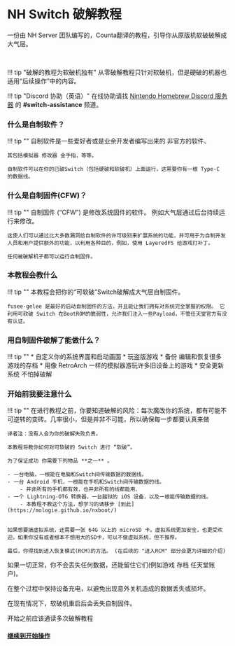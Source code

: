 
# NH Switch 破解教程

一份由 NH Server 团队编写的，Counta翻译的教程，引导你从原版机软破破解成大气层。

&nbsp;

!!! tip "破解的教程为软破机独有"
    从零破解教程只针对软破机，但是硬破的机器也适用“后续操作”中的内容。

!!! tip "Discord 协助（英语）"
    在线协助请找 [Nintendo Homebrew Discord 服务器](https://discord.gg/C29hYvh) 的 **#switch-assistance** 频道。

### 什么是自制软件？

!!! tip ""
    自制软件是一些爱好者或是业余开发者编写出来的 非官方的软件、

    其包括模拟器 修改器 金手指，等等。

    自制软件可以在你的已破Switch（包括硬破和软破机）上面运行，这需要你有一根 Type-C 的数据线。

### 什么是自制固件(CFW)？

!!! tip ""
    自制固件 (“CFW”) 是修改系统固件的软件。
    例如大气层通过后台持续运行来修改。

    这使人们可以通过比大多数漏洞给自制软件的许可级别来扩展系统的功能，并可用于为自制开发人员和用户提供额外的功能，以利用各种目的，例如，使用 LayeredFS 给游戏打补丁。

    任何被破解机子都可以运行自制固件。

### 本教程会教什么

!!! tip ""
    本教程会把你的“可软破”Switch破解成大气层自制固件。

    fusee-gelee 是最好的启动自制固件的方法，并且能让我们拥有对系统完全掌握的权限。 它利用可软破 Switch 在BootROM的脆弱性，允许我们注入一些Payload，不管任天堂官方有没有认证。

### 用自制固件破解了能做什么？

!!! tip ""
    * 自定义你的系统界面和启动画面
    * 玩盗版游戏
    * 备份 编辑和恢复很多游戏的存档
    * 用像 RetroArch 一样的模拟器游玩许多旧设备上的游戏
    * 安全更新系统 不怕掉破解

### 开始前我要注意什么

!!! tip ""
    在进行教程之前，你要知道破解的风险：每次魔改你的系统，都有可能不可逆转的变砖。几率很小，但是并非不可能，所以确保每一步都要认真来做

    译者注：没有人会为你的破解失败负责。

    本教程将教你如何对可软破的 Switch 进行 “软破”。 

    为了保证成功 你需要下列物品 **之一** 。

    - 一台电脑，一根能在电脑和Switch间传输数据的数据线。
    - 一台 Android 手机，一根能在手机和Switch间传输数据的线。
		- 并非所有的手机都有效，也并非所有的线都能用、
    - 一个 Lightning-OTG 转换器，一台越狱的 iOS 设备，以及一根能传输数据的线。
        - 本教程不教这个方法，想学习的请移步 [到此](https://mologie.github.io/nxboot/)


    如果想要搞虚拟系统，还需要一张 64G 以上的 microSD 卡。虚拟系统更加安全，也更受欢迎。如果你没有或者根本不想用大的SD卡，可以不做虚拟系统，但不推荐。

    最后，你得找到进入恢复模式(RCM)的方法。 (在后续的 "进入RCM" 部分会更为详细的介绍)

如果一切正常，你不会丢失任何数据，还能留住它们(例如游戏 存档 任天堂账户)。

在整个过程中保持设备充电，以避免出现意外关机造成的数据丢失或损坏。

在现有情况下，软破机重启后会丢失自制固件。

开始之前应该通读多次破解教程
&nbsp;

#### [继续到开始操作 <i class="fa fa-arrow-circle-right fa-lg"></i>](user_guide/getting_started.md) 
